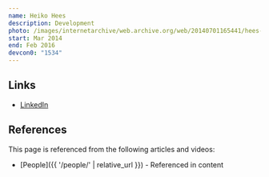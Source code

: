 ```yaml
---
name: Heiko Hees
description: Development
photo: /images/internetarchive/web.archive.org/web/20140701165441/hees-heiko.jpg
start: Mar 2014
end: Feb 2016
devcon0: "1534"
---
```


## Links
- [LinkedIn](https://www.linkedin.com/in/heikohees/)

## References

This page is referenced from the following articles and videos:

- [People]({{ '/people/' | relative_url }}) - Referenced in content
